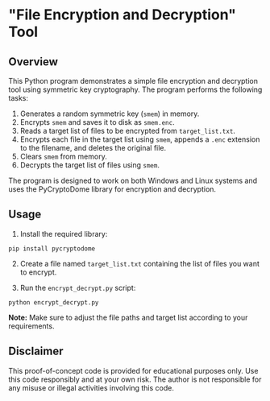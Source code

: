 # "File Encryption and Decryption" Tool

## Overview

This Python program demonstrates a simple file encryption and decryption tool using symmetric key cryptography. The program performs the following tasks:

1. Generates a random symmetric key (`smem`) in memory.
2. Encrypts `smem` and saves it to disk as `smem.enc`.
3. Reads a target list of files to be encrypted from `target_list.txt`.
4. Encrypts each file in the target list using `smem`, appends a `.enc` extension to the filename, and deletes the original file.
5. Clears `smem` from memory.
6. Decrypts the target list of files using `smem`.

The program is designed to work on both Windows and Linux systems and uses the PyCryptoDome library for encryption and decryption.

## Usage

1. Install the required library:

`pip install pycryptodome`


2. Create a file named `target_list.txt` containing the list of files you want to encrypt.

3. Run the `encrypt_decrypt.py` script:

`python encrypt_decrypt.py`


**Note:** Make sure to adjust the file paths and target list according to your requirements.

## Disclaimer

This proof-of-concept code is provided for educational purposes only. Use this code responsibly and at your own risk. The author is not responsible for any misuse or illegal activities involving this code.

